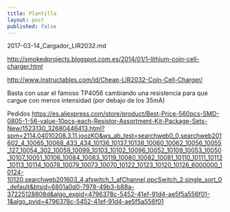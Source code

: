 ```yaml
---
title: Plantilla
layout: post
published: false
---
```

2017-03-14_Cargador_LIR2032.md

http://smokedprojects.blogspot.com.es/2014/01/1-lithium-coin-cell-charger.html

http://www.instructables.com/id/Cheap-LIR2032-Coin-Cell-Charger/

Basta con usar el famoso TP4056 cambiando una resistencia para que cargue con menos intensidad
(por debajo de los 35mA)


Pedidos https://es.aliexpress.com/store/product/Best-Price-560pcs-SMD-0805-1-56-value-10pcs-each-Resistor-Assortment-Kit-Package-Sets-New/1523130_32680446413.html?spm=2114.04010208.3.11.joozKO&ws_ab_test=searchweb0_0,searchweb201602_4_10065_10068_433_434_10136_10137_10138_10060_10062_10056_10055_127_10054_302_10059_10099_10103_10102_10096_10052_10109_10053_10050_10107_10051_10106_10084_10083_10119_10080_10082_10081_10110_10111_10112_10113_10114_10078_10079_10073_10070_10122_10123_10120_10126_6000000_10124-10120,searchweb201603_4,afswitch_1_afChannel,ppcSwitch_2,single_sort_0_default&btsid=6801a0d0-7978-49b3-b88a-37225128808d&algo_expid=4796378c-5452-41ef-91d4-ae5f5a556f01-1&algo_pvid=4796378c-5452-41ef-91d4-ae5f5a556f01
